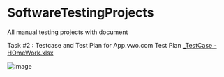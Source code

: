 # SoftwareTestingProjects
All manual testing projects with document

Task #2 : Testcase and Test Plan for App.vwo.com Test Plan
[_TestCase - HOmeWork.xlsx](https://github.com/user-attachments/files/16116229/_TestCase.-.HOmeWork.xlsx)


![image](https://github.com/NETHRA408/SoftwareTestingProjects/assets/67626604/2916bed1-cb68-4a8b-a663-b50d7dfd340b)


